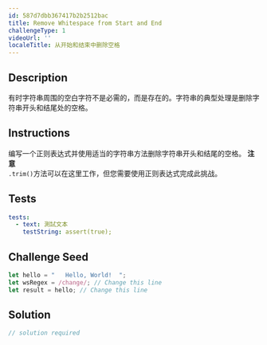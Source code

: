 ```yaml
---
id: 587d7dbb367417b2b2512bac
title: Remove Whitespace from Start and End
challengeType: 1
videoUrl: ''
localeTitle: 从开始和结束中删除空格
---
```


## Description
<section id="description">有时字符串周围的空白字符不是必需的，而是存在的。字符串的典型处理是删除字符串开头和结尾处的空格。 </section>

## Instructions
<section id="instructions">编写一个正则表达式并使用适当的字符串方法删除字符串开头和结尾的空格。 <strong>注意</strong> <br> <code>.trim()</code>方法可以在这里工作，但您需要使用正则表达式完成此挑战。 </section>

## Tests
<section id='tests'>

```yml
tests:
  - text: 測試文本
    testString: assert(true);

```

</section>

## Challenge Seed
<section id='challengeSeed'>

<div id='js-seed'>

```js
let hello = "   Hello, World!  ";
let wsRegex = /change/; // Change this line
let result = hello; // Change this line

```

</div>



</section>

## Solution
<section id='solution'>

```js
// solution required
```
</section>
